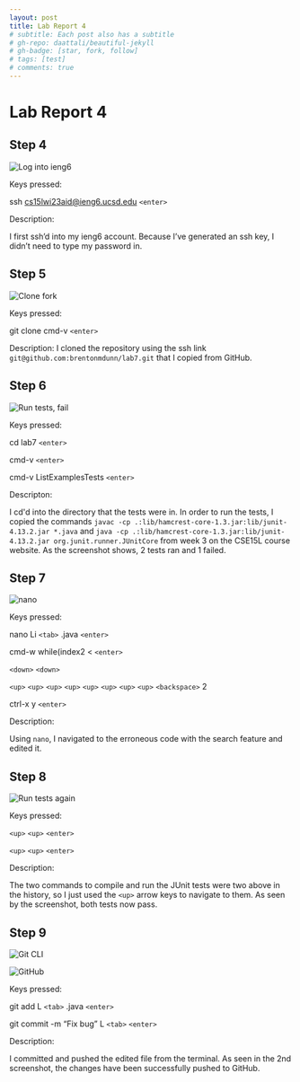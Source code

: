 ```yaml
---
layout: post
title: Lab Report 4
# subtitle: Each post also has a subtitle
# gh-repo: daattali/beautiful-jekyll
# gh-badge: [star, fork, follow]
# tags: [test]
# comments: true
---
```


# Lab Report 4

## Step 4

![Log into ieng6](../assets/img/LR4/9-1.png)

Keys pressed:

ssh cs15lwi23aid@ieng6.ucsd.edu `<enter>`

Description:

I first ssh’d into my ieng6 account. Because I’ve generated an ssh key, I didn’t need to type my password in. 

## Step 5

![Clone fork](../assets/img/LR4/5.png)

Keys pressed: 

git clone cmd-v `<enter>`

Description:
I cloned the repository using the ssh link `git@github.com:brentonmdunn/lab7.git` that I copied from GitHub.

## Step 6

![Run tests, fail](../assets/img/LR4/6.png)

Keys pressed:

cd lab7 `<enter>`

cmd-v `<enter>`

cmd-v ListExamplesTests `<enter>`

Descripton:

I cd'd into the directory that the tests were in. In order to run the tests, I copied the commands `javac -cp .:lib/hamcrest-core-1.3.jar:lib/junit-4.13.2.jar *.java` and `java -cp .:lib/hamcrest-core-1.3.jar:lib/junit-4.13.2.jar org.junit.runner.JUnitCore` from week 3 on the CSE15L course website. As the screenshot shows, 2 tests ran and 1 failed.

## Step 7

![nano](../assets/img/LR4/7.png)

Keys pressed: 

nano Li `<tab>` .java `<enter>`

cmd-w while(index2 < `<enter>`

`<down>` `<down>` 

`<up>` `<up>` `<up>` `<up>` `<up>` `<up>` `<up>` `<up>` `<backspace>` 2

ctrl-x y `<enter>`

Description: 

Using `nano`, I navigated to the erroneous code with the search feature and edited it.

## Step 8

![Run tests again](../assets/img/LR4/8.png)

Keys pressed:

`<up>` `<up>` `<enter>`

`<up>` `<up>` `<enter>`

Description:

The two commands to compile and run the JUnit tests were two above in the history, so I just used the `<up>` arrow keys to navigate to them. As seen by the screenshot, both tests now pass.

## Step 9

![Git CLI](../assets/img/LR4/9-1.png)

![GitHub](../assets/img/LR4/9-2.png)

Keys pressed:

git add L `<tab>` .java `<enter>`

git commit -m “Fix bug” L `<tab>` `<enter>`

Description:

I committed and pushed the edited file from the terminal. As seen in the 2nd screenshot, the changes have been successfully pushed to GitHub.
